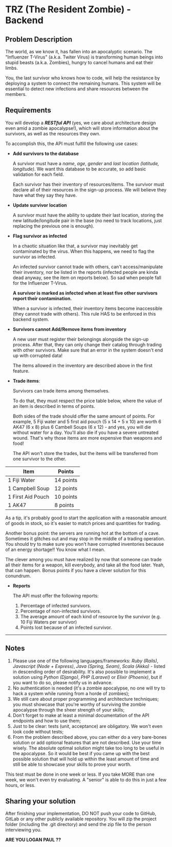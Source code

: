 # TRZ (The Resident Zombie) - Backend

## Problem Description

The world, as we know it, has fallen into an apocalyptic scenario. The "Influenzer T-Virus" (a.k.a. Twiter Virus) is transforming human beings into stupid beasts (a.k.a. Zombies), hungry to cancel humans and eat their limbs.

You, the last survivor who knows how to code, will help the resistance by deploying a system to connect the remaining humans. This system will be essential to detect new infections and share resources between the members.

## Requirements

You will develop a ***RESTful API*** (yes, we care about architecture design even amid a zombie apocalypse!), which will store information about the survivors, as well as the resources they own.

To accomplish this, the API must fulfill the following use cases:

- **Add survivors to the database**

  A survivor must have a *name*, *age*, *gender* and *last location (latitude, longitude)*. We want this database to be accurate, so add basic validation for each field.

  Each survivor has their inventory of resources/items. The survivor must declare all of their resources in the sign-up process. We will believe they have what they say they have.

- **Update survivor location**

  A survivor must have the ability to update their last location, storing the new latitude/longitude pair in the base (no need to track locations, just replacing the previous one is enough).

- **Flag survivor as infected**

  In a chaotic situation like that, a survivor may inevitably get contaminated by the virus.  When this happens, we need to flag the survivor as infected.

  An infected survivor cannot trade with others, can't access/manipulate their inventory, nor be listed in the reports (infected people are kinda dead anyway, see the item on reports below). So sad when people fall for the Influenzer T-Virus.

  **A survivor is marked as infected when at least five other survivors report their contamination.**

  When a survivor is infected, their inventory items become inaccessible (they cannot trade with others). This rule HAS to be enforced in this backend system.

- **Survivors cannot Add/Remove items from inventory**

  A new user must register their belongings alongside the sign-up process. After that, they can only change their catalog through trading with other survivors. Make sure that an error in the system doesn't end up with corrupted data!

  The items allowed in the inventory are described above in the first feature.

- **Trade items**:

  Survivors can trade items among themselves.

  To do that, they must respect the price table below, where the value of an item is described in terms of points.

  Both sides of the trade should offer the same amount of points. For example, 5 Fiji water and 5 first aid pouch (5 x 14 + 5 x 10) are worth 6 AK47 (6 x 8) plus 6 Cambell Soups (6 x 12) - and yes, you will die without water for a day. You'll also die if you have a severe untreated wound. That's why those items are more expensive than weapons and food!

  The API won't store the trades, but the items will be transferred from one survivor to the other.

| Item              | Points   |
|-------------------|----------|
| 1 Fiji Water      | 14 points |
| 1 Campbell Soup   | 12 points |
| 1 First Aid Pouch | 10 points |
| 1 AK47            |  8 points  |

  As a tip, it's probably good to start the application with a reasonable amount of goods in stock, so it's easier to match prices and quantities for trading.

  Another bonus point: the servers are running hot at the bottom of a cave. Sometimes it glitches out and may stop in the middle of a trading operation. You should try to make sure you won't have corrupted inventories because of an energy shortage!! You know what I mean.
  
  The clever among you must have realized by now that someone can trade all their items for a weapon, kill everybody, and take all the food later. Yeah, that can happen. Bonus points if you have a clever solution for this conundrum.


- **Reports**

  The API must offer the following reports:

    1. Percentage of infected survivors.
    1. Percentage of non-infected survivors.
    3. The average amount of each kind of resource by the survivor (e.g. 10 Fiji Waters per survivor)
    4. Points lost because of an infected survivor.

---------------------------------------

## Notes

1. Please use one of the following languages/frameworks: *Ruby (Rails)*, *Javascript (Node + Express)*, *Java (Spring, Seam)*, *Scala (Akka)* - listed in descending order of desirability. It's also possible to implement a solution using *Python (Django)*, *PHP (Laravel)* or *Elixir (Phoenix)*, but if you want to do so, please notify us in advance.
2. No authentication is needed (it's a zombie apocalypse, no one will try to hack a system while running from a horde of zombies);
3. We still care about proper programming and architecture techniques; you must showcase that you're worthy of surviving the zombie apocalypse through the sheer strength of your skills;
4. Don't forget to make at least a minimal documentation of the API endpoints and how to use them;
5. Just to be clear: tests (unit, acceptance) are obligatory. We won't even look code without tests;
6. From the problem described above, you can either do a very bare-bones solution or add optional features that are not described. Use your time wisely. The absolute optimal solution might take too long to be useful in the apocalypse. So it would be best if you came up with the best possible solution that will hold up within the least amount of time and still be able to showcase your skills to prove your worth.

This test must be done in one week or less. If you take MORE than one week, we won't even try evaluating. A "senior" is able to do this in just a few hours, or less.

## Sharing your solution

After finishing your implementation, DO NOT push your code to GitHub, GitLab or any other publicly available repository. You will zip the project folder (including the .git directory) and send the zip file to the person interviewing you.

**ARE YOU LOGAN PAUL ??**
